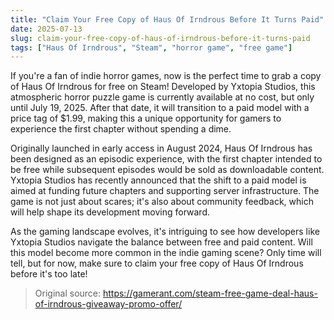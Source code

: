 ```yaml
---
title: "Claim Your Free Copy of Haus Of Irndrous Before It Turns Paid"
date: 2025-07-13
slug: claim-your-free-copy-of-haus-of-irndrous-before-it-turns-paid
tags: ["Haus Of Irndrous", "Steam", "horror game", "free game"]
---
```


If you're a fan of indie horror games, now is the perfect time to grab a copy of Haus Of Irndrous for free on Steam! Developed by Yxtopia Studios, this atmospheric horror puzzle game is currently available at no cost, but only until July 19, 2025. After that date, it will transition to a paid model with a price tag of $1.99, making this a unique opportunity for gamers to experience the first chapter without spending a dime.

Originally launched in early access in August 2024, Haus Of Irndrous has been designed as an episodic experience, with the first chapter intended to be free while subsequent episodes would be sold as downloadable content. Yxtopia Studios has recently announced that the shift to a paid model is aimed at funding future chapters and supporting server infrastructure. The game is not just about scares; it's also about community feedback, which will help shape its development moving forward.

As the gaming landscape evolves, it's intriguing to see how developers like Yxtopia Studios navigate the balance between free and paid content. Will this model become more common in the indie gaming scene? Only time will tell, but for now, make sure to claim your free copy of Haus Of Irndrous before it's too late!
> Original source: https://gamerant.com/steam-free-game-deal-haus-of-irndrous-giveaway-promo-offer/